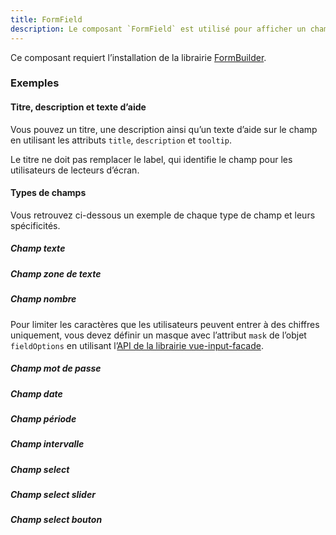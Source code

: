 ```yaml
---
title: FormField
description: Le composant `FormField` est utilisé pour afficher un champ de formulaire.
---
```


<doc-tabs>

<doc-tab-item label="Utilisation">

<doc-alert type="info">

Ce composant requiert l’installation de la librairie [FormBuilder](/demarrer/installation#composants/form-builder).

</doc-alert>

<doc-example file="form-field/usage"></doc-example>

### Exemples

#### Titre, description et texte d’aide

Vous pouvez un titre, une description ainsi qu’un texte d’aide sur le champ en utilisant les attributs `title`, `description` et `tooltip`.

<doc-alert type="warning">

Le titre ne doit pas remplacer le label, qui identifie le champ pour les utilisateurs de lecteurs d’écran.

</doc-alert>

<doc-example file="form-field/question"></doc-example>

#### Types de champs

Vous retrouvez ci-dessous un exemple de chaque type de champ et leurs spécificités.

##### Champ texte

<doc-example file="form-field/text"></doc-example>

##### Champ zone de texte

<doc-example file="form-field/textarea"></doc-example>

##### Champ nombre

<doc-alert type="info">

Pour limiter les caractères que les utilisateurs peuvent entrer à des chiffres uniquement, vous devez définir un masque avec l’attribut `mask` de l’objet `fieldOptions` en utilisant l’[API de la librairie vue-input-facade](https://ronaldjerez.github.io/vue-input-facade/).

</doc-alert>

<doc-example file="form-field/number"></doc-example>

##### Champ mot de passe

<doc-example file="form-field/password"></doc-example>

##### Champ date

<doc-example file="form-field/date"></doc-example>

##### Champ période

<doc-example file="form-field/period"></doc-example>

##### Champ intervalle

<doc-example file="form-field/range"></doc-example>

##### Champ select

<doc-example file="form-field/select"></doc-example>

##### Champ select slider

<doc-example file="form-field/select-slider"></doc-example>

<doc-example file="form-field/select-slider-thumb"></doc-example>

##### Champ select bouton

<doc-example file="form-field/select-button"></doc-example>

</doc-tab-item>

<doc-tab-item label="API">
<doc-api name="form-field"></doc-api>
</doc-tab-item>

</doc-tabs>

<doc-sticky-button icon="view-dashboard" title="Vue d'ensemble" target="../../demarrer/vue-ensemble"></doc-sticky-button>
